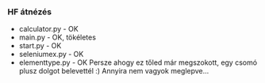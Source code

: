 ### HF átnézés

* calculator.py - OK
* main.py - OK, tökéletes
* start.py - OK
* seleniumex.py - OK
* elementtype.py - OK Persze ahogy ez tőled már megszokott, egy csomó plusz dolgot belevettél :) Annyira nem vagyok meglepve...
